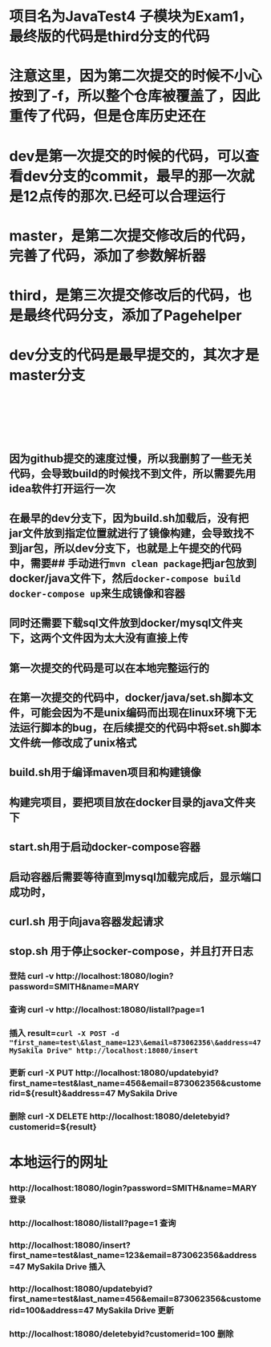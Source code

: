 # 项目名为JavaTest4 子模块为Exam1，最终版的代码是third分支的代码

# 注意这里，因为第二次提交的时候不小心按到了-f，所以整个仓库被覆盖了，因此重传了代码，但是仓库历史还在
# dev是第一次提交的时候的代码，可以查看dev分支的commit，最早的那一次就是12点传的那次.已经可以合理运行
# master，是第二次提交修改后的代码，完善了代码，添加了参数解析器
# third，是第三次提交修改后的代码，也是最终代码分支，添加了Pagehelper
# dev分支的代码是最早提交的，其次才是master分支<br><br><br><br>
## 因为github提交的速度过慢，所以我删剪了一些无关代码，会导致build的时候找不到文件，所以需要先用idea软件打开运行一次
## 在最早的dev分支下，因为build.sh加载后，没有把jar文件放到指定位置就进行了镜像构建，会导致找不到jar包，所以dev分支下，也就是上午提交的代码中，需要## 手动进行```mvn clean package```把jar包放到docker/java文件下，然后```docker-compose build docker-compose up```来生成镜像和容器
## 同时还需要下载sql文件放到docker/mysql文件夹下，这两个文件因为太大没有直接上传
## 第一次提交的代码是可以在本地完整运行的
## 在第一次提交的代码中，docker/java/set.sh脚本文件，可能会因为不是unix编码而出现在linux环境下无法运行脚本的bug，在后续提交的代码中将set.sh脚本文件统一修改成了unix格式
## build.sh用于编译maven项目和构建镜像
## 构建完项目，要把项目放在docker目录的java文件夹下
## start.sh用于启动docker-compose容器
## 启动容器后需要等待直到mysql加载完成后，显示端口成功时，
## curl.sh 用于向java容器发起请求
## stop.sh 用于停止socker-compose，并且打开日志
### 登陆 curl -v http://localhost:18080/login?password=SMITH\&name=MARY 
### 查询 curl -v http://localhost:18080/listall?page=1
### 插入 result=`curl -X POST -d "first_name=test\&last_name=123\&email=873062356\&address=47 MySakila Drive" http://localhost:18080/insert`
### 更新 curl -X PUT http://localhost:18080/updatebyid?first_name=test\&last_name=456\&email=873062356\&customerid=${result}\&address=47 MySakila Drive
### 删除 curl -X DELETE  http://localhost:18080/deletebyid?customerid=${result}
# 本地运行的网址
### http://localhost:18080/login?password=SMITH&name=MARY 登录
### http://localhost:18080/listall?page=1 查询
### http://localhost:18080/insert?first_name=test&last_name=123&email=873062356&address=47 MySakila Drive 插入
### http://localhost:18080/updatebyid?first_name=test&last_name=456&email=873062356&customerid=100&address=47 MySakila Drive 更新
### http://localhost:18080/deletebyid?customerid=100  删除
